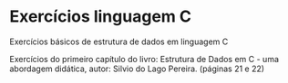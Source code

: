 # Exercícios linguagem C
Exercícios básicos de estrutura de dados em linguagem C

Exercícios do primeiro capítulo do livro: Estrutura de Dados em C - uma abordagem didática, autor: Silvio do Lago Pereira. (páginas 21 e 22)
